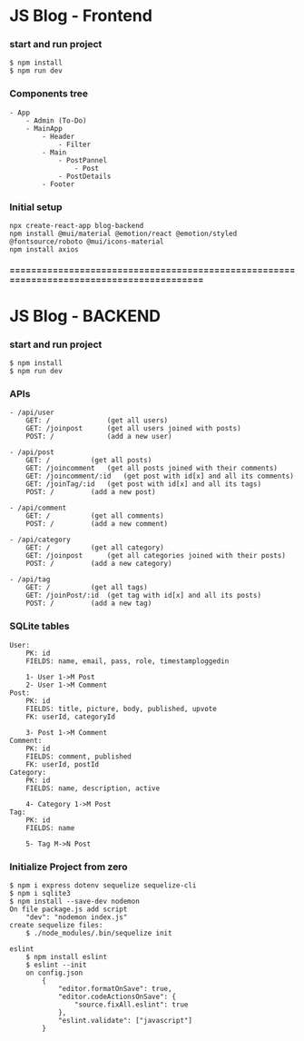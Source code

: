 # JS Blog - Frontend

### start and run project

    $ npm install
    $ npm run dev

### Components tree

    - App
		- Admin (To-Do)
		- MainApp
			- Header
				- Filter
			- Main				
				- PostPannel
					- Post
				- PostDetails
			- Footer

### Initial setup

    npx create-react-app blog-backend
    npm install @mui/material @emotion/react @emotion/styled @fontsource/roboto @mui/icons-material
	npm install axios

#### =========================================================================================

# JS Blog - BACKEND

### start and run project

    $ npm install
    $ npm run dev

### APIs

    - /api/user
    	GET: /         		(get all users)
    	GET: /joinpost 		(get all users joined with posts)
    	POST: /        		(add a new user)

    - /api/post
    	GET: /  		(get all posts)
    	GET: /joincomment 	(get all posts joined with their comments)
    	GET: /joincomment/:id	(get post with id[x] and all its comments)
		GET: /joinTag/:id	(get post with id[x] and all its tags)
    	POST: / 		(add a new post)

    - /api/comment
    	GET: /  		(get all comments)
    	POST: / 		(add a new comment)

    - /api/category
    	GET: /  		(get all category)
    	GET: /joinpost		(get all categories joined with their posts)
    	POST: / 		(add a new category)

    - /api/tag
    	GET: /  		(get all tags)
		GET: /joinPost/:id	(get tag with id[x] and all its posts)
    	POST: / 		(add a new tag)

### SQLite tables

    User:
    	PK: id
    	FIELDS: name, email, pass, role, timestamploggedin

    	1- User 1->M Post
    	2- User 1->M Comment
    Post:
    	PK: id
    	FIELDS: title, picture, body, published, upvote
    	FK: userId, categoryId

    	3- Post 1->M Comment
    Comment:
    	PK: id
    	FIELDS: comment, published
    	FK: userId, postId
    Category:
    	PK: id
    	FIELDS: name, description, active

    	4- Category 1->M Post
    Tag:
    	PK: id
    	FIELDS: name

    	5- Tag M->N Post

### Initialize Project from zero

    $ npm i express dotenv sequelize sequelize-cli
    $ npm i sqlite3
    $ npm install --save-dev nodemon
    On file package.js add script
    	"dev": "nodemon index.js"
    create sequelize files:
    	$ ./node_modules/.bin/sequelize init

    eslint
    	$ npm install eslint
    	$ eslint --init
    	on config.json
    		{
    			"editor.formatOnSave": true,
    			"editor.codeActionsOnSave": {
    				"source.fixAll.eslint": true
    			},
    			"eslint.validate": ["javascript"]
    		}
